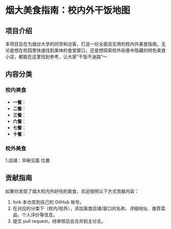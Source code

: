 # 烟大美食指南：校内外干饭地图
## 项目介绍
本项目旨在为烟台大学的同学和访客，打造一份全面且实用的校内外美食指南。无论是想在校园里快速找到美味的食堂窗口，还是想探索校外街巷中隐藏的特色美食小店，都能在这里找到参考，让大家“干饭不迷路”～

## 内容分类
### 校内美食
- **一餐**：
- **二餐**：
- **三餐**：
- **六餐**：
- **七餐**：
- **十餐**：
### 校外美食
1.店铺：早碗见面
位置


## 贡献指南
如果你发现了烟大校内外好吃的美食，欢迎按照以下方式贡献内容：
1.  fork 本仓库到自己的 GitHub 账号。
2. 在对应的分类下（校内/校外），添加美食店铺/窗口的名称、详细地址、推荐菜品、个人评价等信息。
3. 提交 pull request，经审核后会合并到主分支。
